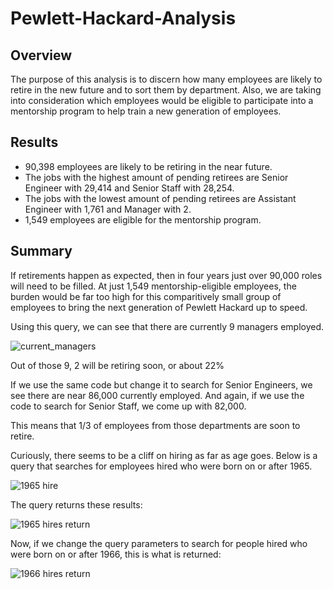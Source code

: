 # Pewlett-Hackard-Analysis

## Overview

The purpose of this analysis is to discern how many employees are likely to retire in the new future and to sort them by department. Also, we are taking into consideration which employees would be eligible to participate into a mentorship program to help train a new generation of employees.

## Results

- 90,398 employees are likely to be retiring in the near future.
- The jobs with the highest amount of pending retirees are Senior Engineer with 29,414 and Senior Staff with 28,254.
- The jobs with the lowest amount of pending retirees are Assistant Engineer with 1,761 and Manager with 2.
- 1,549 employees are eligible for the mentorship program.


## Summary

If retirements happen as expected, then in four years just over 90,000 roles will need to be filled. At just 1,549 mentorship-eligible employees, the burden would be far too high for this comparitively small group of employees to bring the next generation of Pewlett Hackard up to speed.

Using this query, we can see that there are currently 9 managers employed.

![current_managers](https://user-images.githubusercontent.com/84999050/130306221-15a1c09a-091c-42fb-a14d-7371da83f886.png)


Out of those 9, 2 will be retiring soon, or about 22%

If we use the same code but change it to search for Senior Engineers, we see there are near 86,000 currently employed.
And again, if we use the code to search for Senior Staff, we come up with 82,000.

This means that 1/3 of employees from those departments are soon to retire.

Curiously, there seems to be a cliff on hiring as far as age goes.
Below is a query that searches for employees hired who were born on or after 1965.

![1965 hire](https://user-images.githubusercontent.com/84999050/130307038-72fa7a28-4d63-425b-a455-42edcdf999fc.png)

The query returns these results:

![1965 hires return](https://user-images.githubusercontent.com/84999050/130307050-91e395ac-7a05-44a7-bef1-66f3d8efbe8a.png)

Now, if we change the query parameters to search for people hired who were born on or after 1966, this is what is returned:

![1966 hires return](https://user-images.githubusercontent.com/84999050/130307172-d063c300-23d4-43e3-be48-62358f30aadd.png)


